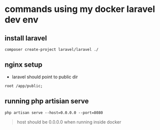 # commands using my docker laravel dev env


## install laravel
```
composer create-project laravel/laravel ./
```

## nginx setup
* laravel should point to public dir
```
root /app/public;
```

## running php artisian serve
```
php artisan serve --host=0.0.0.0 --port=8080
```
> host should be 0.0.0.0 when running inside docker

